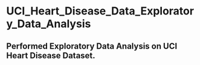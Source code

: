 # UCI_Heart_Disease_Data_Exploratory_Data_Analysis
## Performed Exploratory Data Analysis on UCI Heart Disease Dataset.
